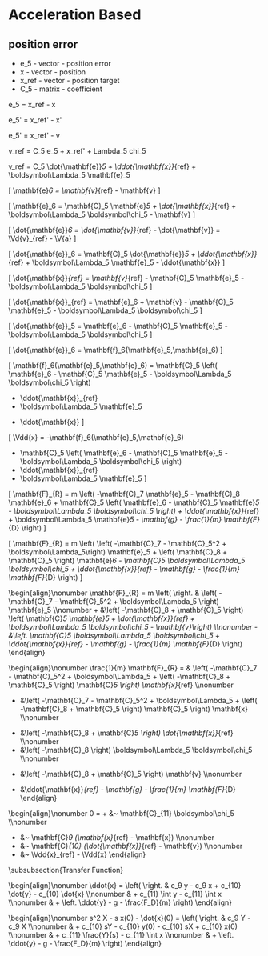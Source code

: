 # Acceleration Based

## position error

- e_5 - vector - position error
- x - vector - position
- x_ref - vector - position target
- C_5 - matrix - coefficient

e_5 = x_ref - x

e_5' = x_ref' - x'

e_5' = x_ref' - v

v_ref = C_5 e_5 + x_ref' + Lambda_5 chi_5

v_ref = C_5 \dot{\mathbf{e}}_5 + \ddot{\mathbf{x}}_{ref} + \boldsymbol\Lambda_5 \mathbf{e}_5

\[
\mathbf{e}_6 = \mathbf{v}_{ref} - \mathbf{v}
\]

\[
\mathbf{e}_6 = \mathbf{C}_5 \mathbf{e}_5 + \dot{\mathbf{x}}_{ref} + \boldsymbol\Lambda_5 \boldsymbol\chi_5 - \mathbf{v}
\]

\[
\dot{\mathbf{e}}_6 = \dot{\mathbf{v}}_{ref} - \dot{\mathbf{v}} = \Vd{v}_{ref} - \V{a}
\]

\[
\dot{\mathbf{e}}_6 = \mathbf{C}_5 \dot{\mathbf{e}}_5 + \ddot{\mathbf{x}}_{ref} + \boldsymbol\Lambda_5 \mathbf{e}_5 - \ddot{\mathbf{x}}
\]

\[
\dot{\mathbf{x}}_{ref} = \mathbf{v}_{ref} - \mathbf{C}_5 \mathbf{e}_5 - \boldsymbol\Lambda_5 \boldsymbol\chi_5
\]

\[
\dot{\mathbf{x}}_{ref} = \mathbf{e}_6 + \mathbf{v} - \mathbf{C}_5 \mathbf{e}_5 - \boldsymbol\Lambda_5 \boldsymbol\chi_5
\]

\[
\dot{\mathbf{e}}_5 = \mathbf{e}_6 - \mathbf{C}_5 \mathbf{e}_5 - \boldsymbol\Lambda_5 \boldsymbol\chi_5
\]

\[
\dot{\mathbf{e}}_6 = \mathbf{f}_6(\mathbf{e}_5,\mathbf{e}_6)
\]

\[
\mathbf{f}_6(\mathbf{e}_5,\mathbf{e}_6)
= \mathbf{C}_5 \left( \mathbf{e}_6 - \mathbf{C}_5 \mathbf{e}_5 - \boldsymbol\Lambda_5 \boldsymbol\chi_5 \right)
+ \ddot{\mathbf{x}}_{ref}
+ \boldsymbol\Lambda_5 \mathbf{e}_5
- \ddot{\mathbf{x}}
\]

\[
\Vdd{x}
= -\mathbf{f}_6(\mathbf{e}_5,\mathbf{e}_6)
+ \mathbf{C}_5 \left( \mathbf{e}_6 - \mathbf{C}_5 \mathbf{e}_5 - \boldsymbol\Lambda_5 \boldsymbol\chi_5 \right)
+ \ddot{\mathbf{x}}_{ref}
+ \boldsymbol\Lambda_5 \mathbf{e}_5
\]

\[
\mathbf{F}_{R}
= m \left(
	-\mathbf{C}_7 \mathbf{e}_5 - \mathbf{C}_8 \mathbf{e}_6
	+ \mathbf{C}_5 \left( \mathbf{e}_6 - \mathbf{C}_5 \mathbf{e}_5 - \boldsymbol\Lambda_5 \boldsymbol\chi_5 \right)
	+ \ddot{\mathbf{x}}_{ref}
	+ \boldsymbol\Lambda_5 \mathbf{e}_5
	- \mathbf{g}
	- \frac{1}{m} \mathbf{F}_{D}
\right)
\]

\[
\mathbf{F}_{R}
= m \left(
	\left( -\mathbf{C}_7 - \mathbf{C}_5^2 + \boldsymbol\Lambda_5\right) \mathbf{e}_5 +
	\left( \mathbf{C}_8 + \mathbf{C}_5 \right) \mathbf{e}_6 
	- \mathbf{C}_5 \boldsymbol\Lambda_5 \boldsymbol\chi_5
	+ \ddot{\mathbf{x}}_{ref}
	- \mathbf{g}
	- \frac{1}{m} \mathbf{F}_{D}
\right)
\]

\begin{align}\nonumber
\mathbf{F}_{R}
= m \left( \right. & \left( -\mathbf{C}_7 - \mathbf{C}_5^2 + \boldsymbol\Lambda_5 \right) \mathbf{e}_5 \\\nonumber
	+ &\left( -\mathbf{C}_8 + \mathbf{C}_5 \right) \left( \mathbf{C}_5 \mathbf{e}_5 + \dot{\mathbf{x}}_{ref} + \boldsymbol\Lambda_5 \boldsymbol\chi_5 - \mathbf{v}\right) \\\nonumber
	- &\left. \mathbf{C}_5 \boldsymbol\Lambda_5 \boldsymbol\chi_5
	+ \ddot{\mathbf{x}}_{ref}
	- \mathbf{g}
	- \frac{1}{m} \mathbf{F}_{D}
\right)
\end{align}

\begin{align}\nonumber
\frac{1}{m} \mathbf{F}_{R}
= & \left( -\mathbf{C}_7 - \mathbf{C}_5^2 + \boldsymbol\Lambda_5 + \left( -\mathbf{C}_8 + \mathbf{C}_5 \right) \mathbf{C}_5 \right) \mathbf{x}_{ref} \\\nonumber
- &\left( -\mathbf{C}_7 - \mathbf{C}_5^2 + \boldsymbol\Lambda_5 + \left( -\mathbf{C}_8 + \mathbf{C}_5 \right) \mathbf{C}_5 \right) \mathbf{x} \\\nonumber
+ &\left( -\mathbf{C}_8 + \mathbf{C}_5 \right) \dot{\mathbf{x}}_{ref} \\\nonumber
+ &\left( -\mathbf{C}_8 \right) \boldsymbol\Lambda_5 \boldsymbol\chi_5 \\\nonumber
- &\left( -\mathbf{C}_8 + \mathbf{C}_5 \right) \mathbf{v} \\\nonumber
+ &\ddot{\mathbf{x}}_{ref} - \mathbf{g} - \frac{1}{m} \mathbf{F}_{D}
\end{align}

\begin{align}\nonumber
0 = + &~ \mathbf{C}_{11} \boldsymbol\chi_5 \\\nonumber
+ &~ \mathbf{C}_9 (\mathbf{x}_{ref} - \mathbf{x}) \\\nonumber
+ &~ \mathbf{C}_{10} (\dot{\mathbf{x}}_{ref} - \mathbf{v}) \\\nonumber
+ &~ \Vdd{x}_{ref} - \Vdd{x}
\end{align}

\subsubsection{Transfer Function}

\begin{align}\nonumber
	\ddot{x} = \left( \right. & c_9 y - c_9 x + c_{10} \dot{y} - c_{10} \dot{x} \\\nonumber
	& + c_{11} \int y - c_{11} \int x \\\nonumber
	& + \left. \ddot{y} - g - \frac{F_D}{m} \right)
\end{align}


\begin{align}\nonumber
	s^2 X - s x(0) - \dot{x}(0) = \left( \right. & c_9 Y - c_9 X \\\nonumber
	& + c_{10} sY - c_{10} y(0) - c_{10} sX + c_{10} x(0) \\\nonumber
	& + c_{11} \frac{Y}{s} - c_{11} \int x \\\nonumber
	& + \left. \ddot{y} - g - \frac{F_D}{m} \right)
\end{align}







